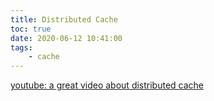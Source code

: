 ```yaml
---
title: Distributed Cache
toc: true
date: 2020-06-12 10:41:00
tags:
	- cache
---
```


[youtube: a great video about distributed cache](https://www.youtube.com/watch?v=iuqZvajTOyA)

